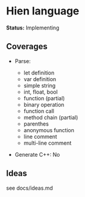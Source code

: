 # Hien language

**Status:** Implementing

## Coverages

- Parse:
  - let definition
  - var definition
  - simple string
  - int, float, bool
  - function (partial)
  - binary operation
  - function call
  - method chain (partial)
  - parenthes
  - anonymous function
  - line comment
  - multi-line comment

- Generate C++: No

## Ideas

see docs/ideas.md
